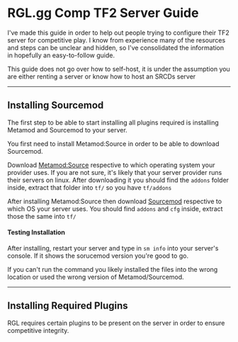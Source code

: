 # RGL.gg Comp TF2 Server Guide

I've made this guide in order to help out people trying to configure their TF2 server for competitive play. I know from experience many of the resources and steps can be unclear and hidden, so I've consolidated the information in hopefully an easy-to-follow guide.

This guide does not go over how to self-host, it is under the assumption you are either renting a server or know how to host an SRCDs server

***

## Installing Sourcemod

The first step to be able to start installing all plugins required is installing Metamod and Sourcemod to your server. 

You first need to install Metamod:Source in order to be able to download Sourcemod.

Download [Metamod:Source](https://www.sourcemm.net/downloads.php?branch=stable) respective to which operating system your provider uses. If you are not sure, it's likely that your server provider runs their servers on linux. After downloading it you should find the `addons` folder inside, extract that folder into `tf/` so you have `tf/addons`

After installing Metamod:Source then download [Sourcemod](https://www.sourcemod.net/downloads.php?branch=stable) respective to which OS your server uses. You should find `addons` and `cfg` inside, extract those the same into `tf/`

#### Testing Installation

After installing, restart your server and type in `sm info` into your server's console. If it shows the sorucemod version you're good to go.

If you can't run the command you likely installed the files into the wrong location or used the wrong version of Metamod/Sourcemod.

***

## Installing Required Plugins

RGL requires certain plugins to be present on the server in order to ensure competitive integrity.